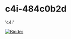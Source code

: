 # c4i-484c0b2d
'c4i'



[![Binder](https://mybinder.org/badge_logo.svg)](https://mybinder.org/v2/gh/aspinuso/c4i-484c0b2d/HEAD)
